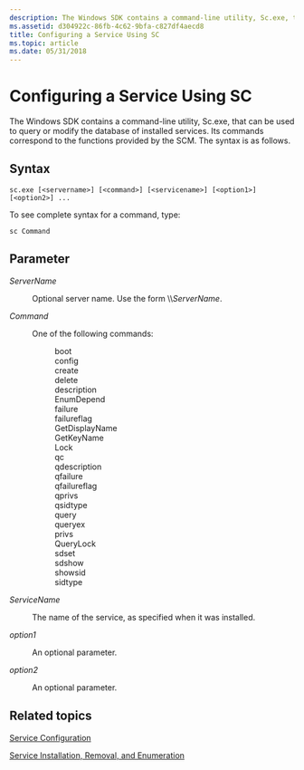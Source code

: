 ```yaml
---
description: The Windows SDK contains a command-line utility, Sc.exe, that can be used to query or modify the database of installed services. Its commands correspond to the functions provided by the SCM. The syntax is as follows.
ms.assetid: d304922c-86fb-4c62-9bfa-c827df4aecd8
title: Configuring a Service Using SC
ms.topic: article
ms.date: 05/31/2018
---
```


# Configuring a Service Using SC

The Windows SDK contains a command-line utility, Sc.exe, that can be used to query or modify the database of installed services. Its commands correspond to the functions provided by the SCM. The syntax is as follows.

## Syntax

```
sc.exe [<servername>] [<command>] [<servicename>] [<option1>] [<option2>] ...
```

To see complete syntax for a command, type:

```
sc Command
```

## Parameter

<dl> <dt>

<span id="ServerName"></span><span id="servername"></span><span id="SERVERNAME"></span>*ServerName*
</dt> <dd>

Optional server name. Use the form \\\\*ServerName*.

</dd> <dt>

<span id="Command"></span><span id="command"></span><span id="COMMAND"></span>*Command*
</dt> <dd>

One of the following commands:

<dl> <dd>boot</dd> <dd>config</dd> <dd>create</dd> <dd>delete</dd> <dd>description</dd> <dd>EnumDepend</dd> <dd>failure</dd> <dd>failureflag</dd> <dd>GetDisplayName</dd> <dd>GetKeyName</dd> <dd>Lock</dd> <dd>qc</dd> <dd>qdescription</dd> <dd>qfailure</dd> <dd>qfailureflag</dd> <dd>qprivs</dd> <dd>qsidtype</dd> <dd>query</dd> <dd>queryex</dd> <dd>privs</dd> <dd>QueryLock</dd> <dd>sdset</dd> <dd>sdshow</dd> <dd>showsid</dd> <dd>sidtype</dd> </dl> </dd> <dt>

<span id="ServiceName"></span><span id="servicename"></span><span id="SERVICENAME"></span>*ServiceName*
</dt> <dd>

The name of the service, as specified when it was installed.

</dd> <dt>

<span id="option1"></span><span id="OPTION1"></span>*option1*
</dt> <dd>

An optional parameter.

</dd> <dt>

<span id="option2"></span><span id="OPTION2"></span>*option2*
</dt> <dd>

An optional parameter.

</dd> </dl>

## Related topics

<dl> <dt>

[Service Configuration](service-configuration.md)
</dt> <dt>

[Service Installation, Removal, and Enumeration](service-installation-removal-and-enumeration.md)
</dt> </dl>

 

 



